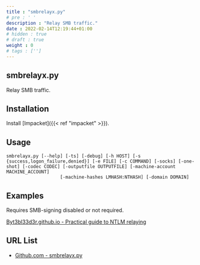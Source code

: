 ```yaml
---
title : "smbrelayx.py"
# pre : ' '
description : "Relay SMB traffic."
date : 2022-02-14T12:19:44+01:00
# hidden : true
# draft : true
weight : 0
# tags : ['']
---
```


## smbrelayx.py

Relay SMB traffic.

## Installation

Install [Impacket]({{< ref "impacket" >}}).

## Usage

```plain
smbrelayx.py [--help] [-ts] [-debug] [-h HOST] [-s {success,logon_failure,denied}] [-e FILE] [-c COMMAND] [-socks] [-one-shot] [-codec CODEC] [-outputfile OUTPUTFILE] [-machine-account MACHINE_ACCOUNT]
                    [-machine-hashes LMHASH:NTHASH] [-domain DOMAIN]
```

## Examples

Requires SMB-signing disabled or not required.

[Byt3bl33d3r.github.io - Practical guide to NTLM relaying](https://byt3bl33d3r.github.io/practical-guide-to-ntlm-relaying-in-2017-aka-getting-a-foothold-in-under-5-minutes.html)

## URL List

- [Github.com - smbrelayx.py](https://github.com/fortra/impacket/blob/master/examples/smbrelayx.py)
